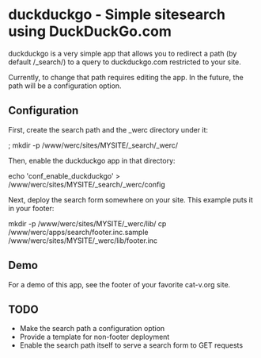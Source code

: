 duckduckgo - Simple sitesearch using DuckDuckGo.com
===================================

duckduckgo is a very simple app that allows you to redirect a path 
(by default /_search/) to a query to duckduckgo.com restricted to 
your site.

Currently, to change that path requires editing the app.  In the
future, the path will be a configuration option.

Configuration
-------------

First, create the search path and the _werc directory under it:

; mkdir -p /www/werc/sites/MYSITE/_search/_werc/

Then, enable the duckduckgo app in that directory:

echo 'conf_enable_duckduckgo' > /www/werc/sites/MYSITE/_search/_werc/config

Next, deploy the search form somewhere on your site.  This example puts
it in your footer:

mkdir -p /www/werc/sites/MYSITE/_werc/lib/
cp /www/werc/apps/search/footer.inc.sample /www/werc/sites/MYSITE/_werc/lib/footer.inc

Demo
----

For a demo of this app, see the footer of your favorite cat-v.org site.

TODO
----

* Make the search path a configuration option
* Provide a template for non-footer deployment
* Enable the search path itself to serve a search form to GET requests

